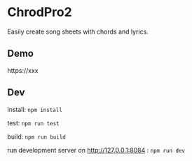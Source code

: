 # ChrodPro2

Easily create song sheets with chords and lyrics.

## Demo

https://xxx

## Dev

install: `npm install`

test: `npm run test`

build: `npm run build`

run development server on http://127.0.0.1:8084 : `npm run dev` 
